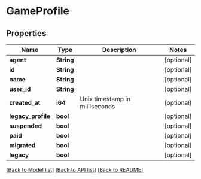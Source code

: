 # GameProfile

## Properties
Name | Type | Description | Notes
------------ | ------------- | ------------- | -------------
**agent** | **String** |  | [optional] 
**id** | **String** |  | [optional] 
**name** | **String** |  | [optional] 
**user_id** | **String** |  | [optional] 
**created_at** | **i64** | Unix timestamp in milliseconds | [optional] 
**legacy_profile** | **bool** |  | [optional] 
**suspended** | **bool** |  | [optional] 
**paid** | **bool** |  | [optional] 
**migrated** | **bool** |  | [optional] 
**legacy** | **bool** |  | [optional] 

[[Back to Model list]](../README.md#documentation-for-models) [[Back to API list]](../README.md#documentation-for-api-endpoints) [[Back to README]](../README.md)


